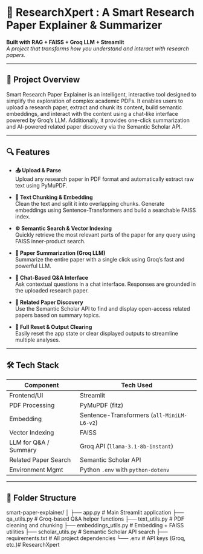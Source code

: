 # 📄 ResearchXpert :  A Smart Research Paper Explainer & Summarizer

**Built with RAG + FAISS + Groq LLM + Streamlit**  
*A project that transforms how you understand and interact with research papers.*

---

## 🚀 Project Overview

Smart Research Paper Explainer is an intelligent, interactive tool designed to simplify the exploration of complex academic PDFs. It enables users to upload a research paper, extract and chunk its content, build semantic embeddings, and interact with the content using a chat-like interface powered by Groq’s LLM. Additionally, it provides one-click summarization and AI-powered related paper discovery via the Semantic Scholar API.

---

## 🔍 Features

- **📤 Upload & Parse**  
  Upload any research paper in PDF format and automatically extract raw text using PyMuPDF.

- **🧩 Text Chunking & Embedding**  
  Clean the text and split it into overlapping chunks. Generate embeddings using Sentence-Transformers and build a searchable FAISS index.

- **⚙️ Semantic Search & Vector Indexing**  
  Quickly retrieve the most relevant parts of the paper for any query using FAISS inner-product search.

- **📝 Paper Summarization (Groq LLM)**  
  Summarize the entire paper with a single click using Groq’s fast and powerful LLM.

- **💬 Chat-Based Q&A Interface**  
  Ask contextual questions in a chat interface. Responses are grounded in the uploaded research paper.

- **📖 Related Paper Discovery**  
  Use the Semantic Scholar API to find and display open-access related papers based on summary topics.

- **🔄 Full Reset & Output Clearing**  
  Easily reset the app state or clear displayed outputs to streamline multiple analyses.

---

## 🛠️ Tech Stack

| Component             | Tech Used                                 |
|-----------------------|--------------------------------------------|
| Frontend/UI           | Streamlit                                 |
| PDF Processing        | PyMuPDF (fitz)                             |
| Embedding             | Sentence-Transformers (`all-MiniLM-L6-v2`)|
| Vector Indexing       | FAISS                                      |
| LLM for Q&A / Summary | Groq API (`llama-3.1-8b-instant`)          |
| Related Paper Search  | Semantic Scholar API                       |
| Environment Mgmt      | Python `.env` with `python-dotenv`         |

---

## 📁 Folder Structure

smart-paper-explainer/
│
├── app.py # Main Streamlit application
├── qa_utils.py # Groq-based Q&A helper functions
├── text_utils.py # PDF cleaning and chunking
├── embeddings_utils.py # Embedding + FAISS utilities
├── scholar_utils.py # Semantic Scholar API search
├── requirements.txt # All project dependencies
└── .env # API keys (Groq, etc.)#   R e s e a r c h X p e r t  
 
